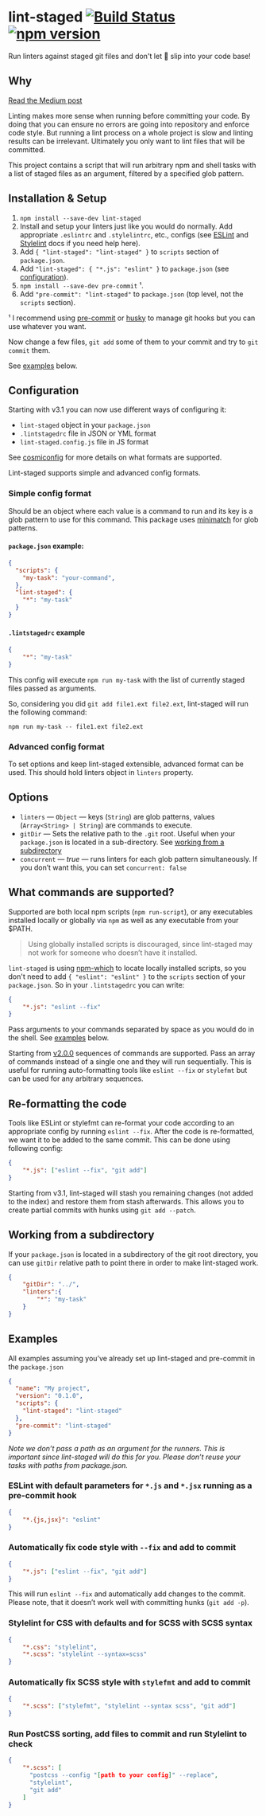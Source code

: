 # lint-staged [![Build Status](https://travis-ci.org/okonet/lint-staged.svg?branch=master)](https://travis-ci.org/okonet/lint-staged) [![npm version](https://badge.fury.io/js/lint-staged.svg)](https://badge.fury.io/js/lint-staged)

Run linters against staged git files and don't let :poop: slip into your code base!

## Why

[Read the Medium post](https://medium.com/@okonetchnikov/make-linting-great-again-f3890e1ad6b8#.8qepn2b5l)

Linting makes more sense when running before committing your code. By doing that you can ensure no errors are going into repository and enforce code style. But running a lint process on a whole project is slow and linting results can be irrelevant. Ultimately you only want to lint files that will be committed.

This project contains a script that will run arbitrary npm and shell tasks with a list of staged files as an argument, filtered by a specified glob pattern.

## Installation & Setup

1. `npm install --save-dev lint-staged`
1. Install and setup your linters just like you would do normally. Add appropriate `.eslintrc` and `.stylelintrc`, etc., configs (see [ESLint](http://eslint.org) and [Stylelint](http://stylelint.io/) docs if you need help here).
1. Add `{ "lint-staged": "lint-staged" }` to `scripts` section of `package.json`.
1. Add `"lint-staged": { "*.js": "eslint" }` to `package.json` (see [configuration](#configuration)).
1. `npm install --save-dev pre-commit` ¹.
1. Add `"pre-commit": "lint-staged"` to `package.json` (top level, not the `scripts` section).

¹ I recommend using [pre-commit](https://github.com/observing/pre-commit) or [husky](https://github.com/typicode/husky) to manage git hooks but you can use whatever you want.

Now change a few files, `git add` some of them to your commit and try to `git commit` them.

See [examples](#examples) below.

## Configuration

Starting with v3.1 you can now use different ways of configuring it:

* `lint-staged` object in your `package.json`
* `.lintstagedrc` file in JSON or YML format
* `lint-staged.config.js` file in JS format

See [cosmiconfig](https://github.com/davidtheclark/cosmiconfig) for more details on what formats are supported.

Lint-staged supports simple and advanced config formats.

### Simple config format

Should be an object where each value is a command to run and its key is a glob pattern to use for this command. This package uses [minimatch](https://github.com/isaacs/minimatch) for glob patterns.

#### `package.json` example:
```json
{
  "scripts": {
    "my-task": "your-command",
  },
  "lint-staged": {
    "*": "my-task"
  }
}
```

#### `.lintstagedrc` example

```json
{
	"*": "my-task"
}
```

This config will execute `npm run my-task` with the list of currently staged files passed as arguments.

So, considering you did `git add file1.ext file2.ext`, lint-staged will run the following command:

`npm run my-task -- file1.ext file2.ext`

### Advanced config format
To set options and keep lint-staged extensible, advanced format can be used. This should hold linters object in `linters` property.

## Options

* `linters` — `Object` — keys (`String`) are glob patterns, values (`Array<String> | String`) are commands to execute.
* `gitDir` — Sets the relative path to the `.git` root. Useful when your `package.json` is located in a sub-directory. See [working from a subdirectory](#working-from-a-subdirectory)
* `concurrent` — *true* — runs linters for each glob pattern simultaneously. If you don’t want this, you can set `concurrent: false`

## What commands are supported?

Supported are both local npm scripts (`npm run-script`), or any executables installed locally or globally via `npm` as well as any executable from your $PATH.

> Using globally installed scripts is discouraged, since lint-staged may not work for someone who doesn’t have it installed.

`lint-staged` is using [npm-which](https://github.com/timoxley/npm-which) to locate locally installed scripts, so you don't need to add `{ "eslint": "eslint" }` to the `scripts` section of your `package.json`. So  in your `.lintstagedrc` you can write:

```json
{
	"*.js": "eslint --fix"
}
```

Pass arguments to your commands separated by space as you would do in the shell. See [examples](#examples) below.

Starting from [v2.0.0](https://github.com/okonet/lint-staged/releases/tag/2.0.0) sequences of commands are supported. Pass an array of commands instead of a single one and they will run sequentially. This is useful for running auto-formatting tools like `eslint --fix` or `stylefmt` but can be used for any arbitrary sequences.

## Re-formatting the code

Tools like ESLint or stylefmt can re-format your code according to an appropriate config  by running `eslint --fix`. After the code is re-formatted, we want it to be added to the same commit. This can be done using following config:

```json
{
	"*.js": ["eslint --fix", "git add"]
}
```

Starting from v3.1, lint-staged will stash you remaining changes (not added to the index) and restore them from stash afterwards. This allows you to create partial commits with hunks using `git add --patch`.

## Working from a subdirectory

If your `package.json` is located in a subdirectory of the git root directory, you can use `gitDir` relative path to point there in order to make lint-staged work. 

```json
{
    "gitDir": "../",
    "linters":{
        "*": "my-task"
    }
}
```

## Examples

All examples assuming you’ve already set up lint-staged and pre-commit in the  `package.json`

```json
{
  "name": "My project",
  "version": "0.1.0",
  "scripts": {
    "lint-staged": "lint-staged"
  },
  "pre-commit": "lint-staged"
}
```

*Note we don’t pass a path as an argument for the runners. This is important since lint-staged will do this for you. Please don’t reuse your tasks with paths from package.json.*

### ESLint with default parameters for `*.js` and `*.jsx` running as a pre-commit hook

```json
{
	"*.{js,jsx}": "eslint"
}
```

### Automatically fix code style with `--fix` and add to commit

```json
{
	"*.js": ["eslint --fix", "git add"]
}
```

This will run `eslint --fix` and automatically add changes to the commit. Please note, that it doesn’t work well with committing hunks (`git add -p`).

### Stylelint for CSS with defaults and for SCSS with SCSS syntax

```json
{
	"*.css": "stylelint",
	"*.scss": "stylelint --syntax=scss"
}
```

### Automatically fix SCSS style with `stylefmt` and add to commit

```json
{
	"*.scss": ["stylefmt", "stylelint --syntax scss", "git add"]
}
```

### Run PostCSS sorting, add files to commit and run Stylelint to check

```json
{
	"*.scss": [
	  "postcss --config "[path to your config]" --replace",
	  "stylelint",
	  "git add"
	]
}
```
